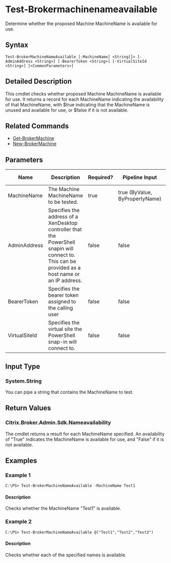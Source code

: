 ﻿
# Test-Brokermachinenameavailable
Determine whether the proposed Machine MachineName is available for use.
## Syntax
```
Test-BrokerMachineNameAvailable [-MachineName] <String[]> [-AdminAddress <String>] [-BearerToken <String>] [-VirtualSiteId <String>] [<CommonParameters>]
```
## Detailed Description
This cmdlet checks whether proposed Machine MachineName is available for use. It returns a record for each MachineName indicating the availability of that MachineName, with \$true indicating that the MachineName is unused and available for use, or \$false if it is not available.


## Related Commands

* [Get-BrokerMachine](../Get-BrokerMachine/)
* [New-BrokerMachine](../New-BrokerMachine/)
## Parameters
| Name   | Description | Required? | Pipeline Input | Default Value |
| --- | --- | --- | --- | --- |
| MachineName | The Machine MachineName to be tested. | true | true (ByValue, ByPropertyName) |  |
| AdminAddress | Specifies the address of a XenDesktop controller that the PowerShell snapin will connect to. This can be provided as a host name or an IP address. | false | false | Localhost. Once a value is provided by any cmdlet, this value will become the default. |
| BearerToken | Specifies the bearer token assigned to the calling user | false | false |  |
| VirtualSiteId | Specifies the virtual site the PowerShell snap-in will connect to. | false | false |  |

## Input Type

### System.String
You can pipe a string that contains the MachineName to test.
## Return Values

### Citrix.Broker.Admin.Sdk.Nameavailability
The cmdlet returns a result for each MachineName specified. An availability of "True" indicates the MachineName is available for use, and "False" if it is not available.
## Examples

### Example 1
```
C:\PS> Test-BrokerMachineNameAvailable -MachineName Test1
```
#### Description
Checks whether the MachineName "Test1" is available.
### Example 2
```
C:\PS> Test-BrokerMachineNameAvailable @("Test1","Test2","Test3")
```
#### Description
Checks whether each of the specified names is available.
